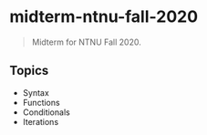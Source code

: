 # midterm-ntnu-fall-2020

> Midterm for NTNU Fall 2020.

## Topics

- Syntax
- Functions
- Conditionals
- Iterations
